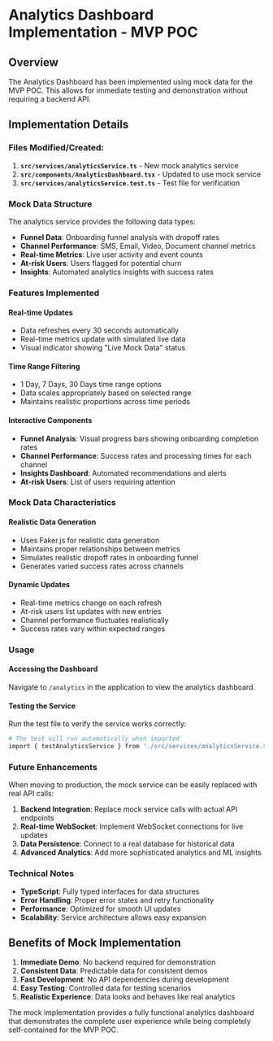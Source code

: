 # Analytics Dashboard Implementation - MVP POC

## Overview
The Analytics Dashboard has been implemented using mock data for the MVP POC. This allows for immediate testing and demonstration without requiring a backend API.

## Implementation Details

### Files Modified/Created:
1. **`src/services/analyticsService.ts`** - New mock analytics service
2. **`src/components/AnalyticsDashboard.tsx`** - Updated to use mock service
3. **`src/services/analyticsService.test.ts`** - Test file for verification

### Mock Data Structure
The analytics service provides the following data types:

- **Funnel Data**: Onboarding funnel analysis with dropoff rates
- **Channel Performance**: SMS, Email, Video, Document channel metrics
- **Real-time Metrics**: Live user activity and event counts
- **At-risk Users**: Users flagged for potential churn
- **Insights**: Automated analytics insights with success rates

### Features Implemented

#### Real-time Updates
- Data refreshes every 30 seconds automatically
- Real-time metrics update with simulated live data
- Visual indicator showing "Live Mock Data" status

#### Time Range Filtering
- 1 Day, 7 Days, 30 Days time range options
- Data scales appropriately based on selected range
- Maintains realistic proportions across time periods

#### Interactive Components
- **Funnel Analysis**: Visual progress bars showing onboarding completion rates
- **Channel Performance**: Success rates and processing times for each channel
- **Insights Dashboard**: Automated recommendations and alerts
- **At-risk Users**: List of users requiring attention

### Mock Data Characteristics

#### Realistic Data Generation
- Uses Faker.js for realistic data generation
- Maintains proper relationships between metrics
- Simulates realistic dropoff rates in onboarding funnel
- Generates varied success rates across channels

#### Dynamic Updates
- Real-time metrics change on each refresh
- At-risk users list updates with new entries
- Channel performance fluctuates realistically
- Success rates vary within expected ranges

### Usage

#### Accessing the Dashboard
Navigate to `/analytics` in the application to view the analytics dashboard.

#### Testing the Service
Run the test file to verify the service works correctly:
```bash
# The test will run automatically when imported
import { testAnalyticsService } from './src/services/analyticsService.test';
```

### Future Enhancements

When moving to production, the mock service can be easily replaced with real API calls:

1. **Backend Integration**: Replace mock service calls with actual API endpoints
2. **Real-time WebSocket**: Implement WebSocket connections for live updates
3. **Data Persistence**: Connect to a real database for historical data
4. **Advanced Analytics**: Add more sophisticated analytics and ML insights

### Technical Notes

- **TypeScript**: Fully typed interfaces for data structures
- **Error Handling**: Proper error states and retry functionality
- **Performance**: Optimized for smooth UI updates
- **Scalability**: Service architecture allows easy expansion

## Benefits of Mock Implementation

1. **Immediate Demo**: No backend required for demonstration
2. **Consistent Data**: Predictable data for consistent demos
3. **Fast Development**: No API dependencies during development
4. **Easy Testing**: Controlled data for testing scenarios
5. **Realistic Experience**: Data looks and behaves like real analytics

The mock implementation provides a fully functional analytics dashboard that demonstrates the complete user experience while being completely self-contained for the MVP POC.
